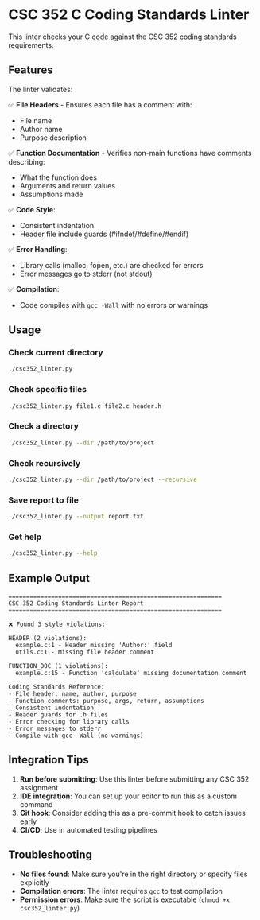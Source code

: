 # CSC 352 C Coding Standards Linter

This linter checks your C code against the CSC 352 coding standards requirements.

## Features

The linter validates:

✅ **File Headers** - Ensures each file has a comment with:
- File name
- Author name  
- Purpose description

✅ **Function Documentation** - Verifies non-main functions have comments describing:
- What the function does
- Arguments and return values
- Assumptions made

✅ **Code Style**:
- Consistent indentation
- Header file include guards (#ifndef/#define/#endif)

✅ **Error Handling**:
- Library calls (malloc, fopen, etc.) are checked for errors
- Error messages go to stderr (not stdout)

✅ **Compilation**:
- Code compiles with `gcc -Wall` with no errors or warnings

## Usage

### Check current directory
```bash
./csc352_linter.py
```

### Check specific files
```bash
./csc352_linter.py file1.c file2.c header.h
```

### Check a directory
```bash
./csc352_linter.py --dir /path/to/project
```

### Check recursively
```bash
./csc352_linter.py --dir /path/to/project --recursive
```

### Save report to file
```bash
./csc352_linter.py --output report.txt
```

### Get help
```bash
./csc352_linter.py --help
```

## Example Output

```
============================================================
CSC 352 Coding Standards Linter Report
============================================================

❌ Found 3 style violations:

HEADER (2 violations):
  example.c:1 - Header missing 'Author:' field
  utils.c:1 - Missing file header comment

FUNCTION_DOC (1 violations):
  example.c:15 - Function 'calculate' missing documentation comment

Coding Standards Reference:
- File header: name, author, purpose
- Function comments: purpose, args, return, assumptions
- Consistent indentation
- Header guards for .h files
- Error checking for library calls
- Error messages to stderr
- Compile with gcc -Wall (no warnings)
```

## Integration Tips

1. **Run before submitting**: Use this linter before submitting any CSC 352 assignment
2. **IDE integration**: You can set up your editor to run this as a custom command
3. **Git hook**: Consider adding this as a pre-commit hook to catch issues early
4. **CI/CD**: Use in automated testing pipelines

## Troubleshooting

- **No files found**: Make sure you're in the right directory or specify files explicitly
- **Compilation errors**: The linter requires `gcc` to test compilation
- **Permission errors**: Make sure the script is executable (`chmod +x csc352_linter.py`)
